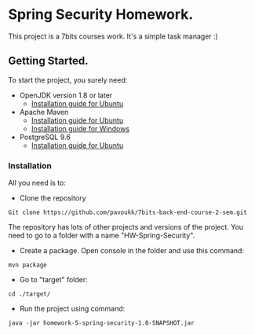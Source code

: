 # Spring Security Homework.
This project is a 7bits courses work. It's a simple task manager :)
## Getting Started.
To start the project, you surely need:
- OpenJDK version 1.8 or later
  - [Installation guide for Ubuntu](https://linuxize.com/post/install-java-on-ubuntu-18-04/)
- Apache Maven
  - [Installation guide for Ubuntu](https://linuxize.com/post/how-to-install-apache-maven-on-ubuntu-18-04/)
  - [Installation guide for Windows](https://www.mkyong.com/maven/how-to-install-maven-in-windows/)
- PostgreSQL 9.6
  - [Installation guide for Ubuntu](https://www.digitalocean.com/community/tutorials/how-to-install-and-use-postgresql-on-ubuntu-18-04)
### Installation
All you need is to:
- Clone the repository
```
Git clone https://github.com/pavoukk/7bits-back-end-course-2-sem.git
```
The repository has lots of other projects and versions of the project. You need to go to a folder with a name "HW-Spring-Security".
- Create a package. Open console in the folder and use this command:
```
mvn package
```
- Go to "target" folder:
```
cd ./target/
```
- Run the project using command:
```
java -jar homework-5-spring-security-1.0-SNAPSHOT.jar